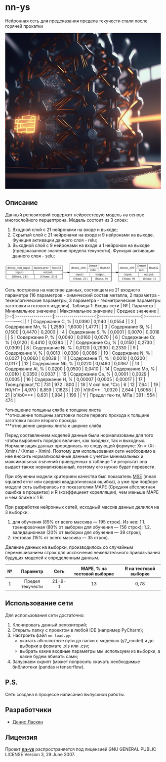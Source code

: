 # nn-ys
Нейронная сеть для предсказания предела текучести стали после горячей прокатки

<p align="center">
      <img src="img/1.png" alt="Лого проекта">
</p>

## Описание

Данный репозиторий содержит нейросетевую модель на основе многослойного перцептрона. Модель состоит из 3 слоех:
1. Входной слой с 21 нейронами на входе и выходе;
2. Скрытый слой с 21 нейронами на входе и 9 нейронами на выходе. Функция активации данного слоя - relu;
3. Выходной слой с 9 нейронами на входе и 1 нейроном на выходе (предсказанное значение предела текучести). Функция активации данного слоя - selu;

<p align="center">
      <img src="img/13_0.78_r_154_schem.png" alt="Архитектура модели">
</p>

Сеть построена на массиве данных, состоящем из 21 входного параметра (16 параметров - химический состав металла, 2 параметра - технологические параметры, 3 параметра - геометрические параметры заготовки и готового изделия).
Таблица 1. Входы сети
| №  |      Параметр      | Минимальное значение | Максимальное значение | Среднее значение |
|:--:|:------------------:|:--------------------:|:---------------------:|:----------------:|
| 1  |  Содержание С, %   |        0,0390        |         0,1140        |       0,0554     |
| 2  |  Содержание Mn, %  |        1,2580        |         1,6000        |       1,4771     |
| 3  |  Содержание Si, %  |        0,1500        |         0,4470        |       0,2000     |
| 4  |  Содержание S, %   |        0,0001        |         0,0070        |       0,0018     |
| 5  |  Содержание P, %   |        0,0040        |         0,0160        |       0,0070     |
| 6  |  Содержание Cr, %  |        0,0120        |         0,4410        |       0,0284     |
| 7  |  Содержание Cu, %  |        0,0150        |         0,2730        |       0,0309     |
| 8  |  Содержание Ni, %  |        0,0120        |         0,2930        |       0,2330     |
| 9  |  Содержание V, %   |        0,0010        |         0,0380        |       0,0086     |
| 10 |  Содержание N, %   |        0,0027        |         0,0060        |       0,0038     |
| 11 |  Содержание Ti, %  |        0,0010        |         0,0200        |       0,0117     |
| 12 |  Содержание Nb, %  |        0,0220        |         0,0460        |       0,0367     |
| 13 |  Содержание Al, %  |        0,0200        |         0,0500        |       0,0410     |
| 14 |  Содержание Mo, %  |        0,0010        |         0,0350        |       0,0037     |
| 15 |  Содержание Сa, %  |        0,0001        |         0,0029        |       0,0005     |
| 16 |  Содержание H, %   |        0,00007       |         0,0005        |       0,00017    |
| 17 |  Tконц.прокат,°C   |         731          |           972         |         800      |
| 18 |  V охл пол,°C/с    |           6          |            12         |         7,64     |
| 19 |       H0/H1*       |        4,970         |         8,859         |       7,1823     |
| 20 |       h1/h0**      |        1,0320        |         2,644         |       1,6058     |
| 21 |       b1/b0***     |        0,631         |         1,984         |       1,199      |
|  Y | Предел тек-ти, МПа |          391         |           554         |         474      |

*отношение толщины сляба к толщине листа                                    
**отношение толщины заготовки после первого прохода к толщине заготовки после второго прохода                                                   
***отношение ширины листа к ширине сляба

Перед составлением моделей данные были нормализованы для того чтобы выровнить
порядок величин, как входных, так и выходных. Нормализация данных проводилась по
следующей формуле:
Xn = (Xi - Xmin) / (Xmax - Xmin).
Поэтому для использования сети необходимо в нее вносить нормализованные данные с учетом минимальных  и максимальных значений приведенных в таблице 1 и результат она выдаст также нормализованный, поэтому его нужно будет перевести.

При обучении модели критерием качества был показатель [MSE](https://www.helenkapatsa.ru/sriedniekvadratichieskaia-oshibka/) (mean squared error или средняя квадратическая ошибка), а уже при подборе модели сеть выбиралась по показателям MAPE (Средняя абсолютная ошибка в процентах) и R (коэффициент корелляции), чем меньше MAPE и чем ближе к 1 R. 

При разработке нейронных сетей, исходный массив данных делился на 3 выборки:
1. для обучения (85% от всего массива — 195 строк). Из нее:
   1.1. тренировочная (80% от выборки для обучения — 156 строк);
   1.2. валидационная (20% от выборки для обучения — 39 строк);
2. тестовая (15% от всего массива — 35 строк).

Деление данных на выборки, производилось со случайным перемешиванием строк для исключения нежелательного привязывания будущих моделей к определенным данным.

| №  |      Параметр      |   Сеть  | MAPE, % на тестовой выборке | R на тестовой выборке |
|:--:|:------------------:|:-------:|:---------------------------:|:---------------------:|
| 1  | Предел текучести   | 21-9-1  |              13             |            0,78       |

## Использование сети

Для использования сети достаточно:
1. Клонировать данный репозиторий;
2. Открыть папку с проектом в любой IDE (например PyCharm);
3. Настроить файл `nn load.py`:
    - указать абсолютные пути до папки с моделью (y2_model) и до выборки в формате .xls или .csv;
    - выбрать какие входные параметры мы используем из выборки, а какие будем вбивать сами;
4. Запускаем скрипт (может попросить скачать необходимые библиотеки (pandas и tensorflow).

## P.S.

Сеть создана в процессе написания выпускной работы.
   
## Разработчики
   
- [Денис Ласкин](https://github.com/DlasWEB)
   
## Лицензия
   
Проект **[nn-ys](https://github.com/DlasWEB/parser_zakupki_gov_ru)** распространяется под лицензией GNU GENERAL PUBLIC LICENSE Version 3, 29 June 2007.
